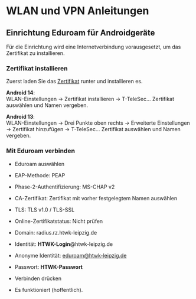 # WLAN und VPN Anleitungen

## Einrichtung Eduroam für Androidgeräte

Für die Einrichtung wird eine Internetverbindung vorausgesetzt, um das Zertifikat zu installieren.

### Zertifikat installieren

Zuerst laden Sie das [Zertifikat](T-TeleSec_GlobalRoot_Class_2.crt) runter und installieren es. 

**Android 14**:  
WLAN-Einstellungen -> Zertifikat installieren -> T-TeleSec... Zertifikat auswählen und Namen vergeben.

**Android 13**:  
WLAN-Einstellungen -> Drei Punkte oben rechts -> Erweiterte Einstellungen -> Zertifikat hinzufügen ->  T-TeleSec... Zertifikat auswählen und Namen vergeben.

### Mit Eduroam verbinden

   - Eduroam auswählen
   - EAP-Methode: PEAP
   - Phase-2-Authentifizierung: MS-CHAP v2
   - CA-Zertifikat: Zertifikat mit vorher festgelegtem Namen auswählen
   - TLS: TLS v1.0 / TLS-SSL
   - Online-Zertifikatstatus: Nicht prüfen
   - Domain: radius.rz.htwk-leipzig.de
   - Identität: **HTWK-Login**@htwk-leipzig.de
   - Anonyme Identität: eduroam@htwk-leipzig.de
   - Passwort: **HTWK-Passwort**
   - Verbinden drücken  

   - Es funktioniert (hoffentlich).